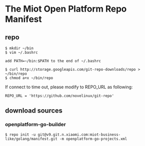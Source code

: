 # The Miot Open Platform Repo Manifest

## repo

```
$ mkdir ~/bin
$ vim ~/.bashrc

add PATH=~/bin:$PATH to the end of ~/.bashrc

$ curl http://storage.googleapis.com/git-repo-downloads/repo > ~/bin/repo
$ chmod a+x ~/bin/repo
```

If connect to time out, please modify to REPO_URL as following:

```
REPO_URL = 'https://github.com/novelinux/git-repo'
```

## download sources

### openplatform-go-builder

```
$ repo init -u git@v9.git.n.xiaomi.com:miot-business-like/golang/manifest.git -m openplatform-go-projects.xml
```